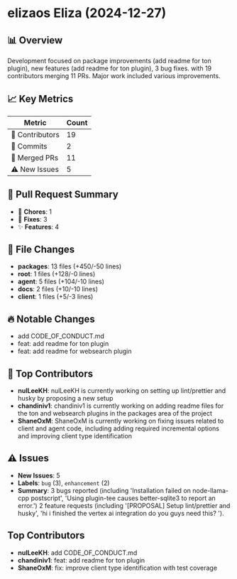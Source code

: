 # elizaos Eliza (2024-12-27)
    
## 📊 Overview
Development focused on package improvements (add readme for ton plugin), new features (add readme for ton plugin), 3 bug fixes. with 19 contributors merging 11 PRs. Major work included various improvements.

## 📈 Key Metrics
| Metric | Count |
|---------|--------|
| 👥 Contributors | 19 |
| 📝 Commits | 2 |
| 🔄 Merged PRs | 11 |
| ⚠️ New Issues | 5 |

## 🔄 Pull Request Summary
- 🧹 **Chores**: 1
- 🐛 **Fixes**: 3
- ✨ **Features**: 4

## 📁 File Changes
- **packages**: 13 files (+450/-50 lines)
- **root**: 1 files (+128/-0 lines)
- **agent**: 5 files (+104/-10 lines)
- **docs**: 2 files (+10/-10 lines)
- **client**: 1 files (+5/-3 lines)

## 🔥 Notable Changes
- add CODE_OF_CONDUCT.md
- feat: add readme for ton plugin
- feat: add readme for websearch plugin

## 👥 Top Contributors
- **nulLeeKH**: nulLeeKH is currently working on setting up lint/prettier and husky by proposing a new setup
- **chandiniv1**: chandiniv1 is currently working on adding readme files for the ton and websearch plugins in the packages area of the project
- **ShaneOxM**: ShaneOxM is currently working on fixing issues related to client and agent code, including adding required incremental options and improving client type identification

## ⚠️ Issues
- **New Issues**: 5
- **Labels**: `bug` (3), `enhancement` (2)
- **Summary**: 3 bugs reported (including 'Installation failed on node-llama-cpp postscript', 'Using plugin-tee causes better-sqlite3 to report an error.') 2 feature requests (including '[PROPOSAL] Setup lint/prettier and husky', 'hi i finished the vertex ai integration do you guys need this? ').

## Top Contributors
- **nulLeeKH**: add CODE_OF_CONDUCT.md
- **chandiniv1**: feat: add readme for ton plugin
- **ShaneOxM**: fix: improve client type identification with test coverage